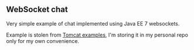 WebSocket chat
--------------

Very simple example of chat implemented using Java EE 7 websockets.

Example is stolen from <a href="https://github.com/apache/tomcat/tree/trunk/webapps/examples">Tomcat examples</a>, I'm storing it in my personal repo only for my own convenience.

